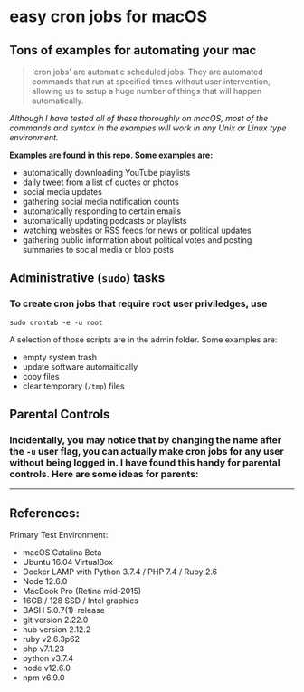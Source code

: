 # easy cron jobs for macOS

## Tons of examples for automating your mac

> 'cron jobs' are automatic scheduled jobs. They are automated commands that run at specified times without user intervention, allowing us to setup a huge number of things that will happen automatically.

_Although I have tested all of these thoroughly on macOS, most of the commands and syntax in the examples will work in any Unix or Linux type environment._

**Examples are found in this repo. Some examples are:**

-   automatically downloading YouTube playlists
-   daily tweet from a list of quotes or photos
-   social media updates
-   gathering social media notification counts
-   automatically responding to certain emails
-   automatically updating podcasts or playlists
-   watching websites or RSS feeds for news or political updates
-   gathering public information about political votes and posting summaries to social media or blob posts

## Administrative (`sudo`) tasks

### To create cron jobs that require root user priviledges, use

`sudo crontab -e -u root`

A selection of those scripts are in the admin folder. Some examples are:

-   empty system trash
-   update software automaitically
-   copy files
-   clear temporary (`/tmp`) files

## Parental Controls

### Incidentally, you may notice that by changing the name after the `-u` user flag, you can actually make cron jobs for any user without being logged in. I have found this handy for parental controls. Here are some ideas for parents:

---

## References:

Primary Test Environment:

-   macOS Catalina Beta
-   Ubuntu 16.04 VirtualBox
-   Docker LAMP with Python 3.7.4 / PHP 7.4 / Ruby 2.6
-   Node 12.6.0
-   MacBook Pro (Retina mid-2015)
-   16GB / 128 SSD / Intel graphics
-   BASH 5.0.7(1)-release
-   git version 2.22.0
-   hub version 2.12.2
-   ruby v2.6.3p62
-   php v7.1.23
-   python v3.7.4
-   node v12.6.0
-   npm v6.9.0
